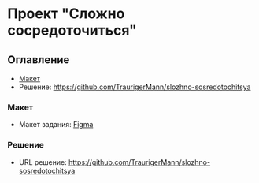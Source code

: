 # Проект "Сложно сосредоточиться"

## Оглавление

- [Макет](#макет)
- Решение: https://github.com/TraurigerMann/slozhno-sosredotochitsya

### Макет

- Макет задания: [Figma](https://www.figma.com/design/mG7e1tqyiN57FRKzn4zw1U/-6-%D0%A1%D0%BB%D0%BE%D0%B6%D0%BD%D0%BE-%D1%81%D0%BE%D1%81%D1%80%D0%B5%D0%B4%D0%BE%D1%82%D0%BE%D1%87%D0%B8%D1%82%D1%8C%D1%81%D1%8F--Copy-?node-id=601-96&t=XdasEQPAKP2xjM5p-1)

### Решение

- URL решение: https://github.com/TraurigerMann/slozhno-sosredotochitsya
